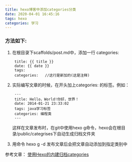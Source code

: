 ```yaml
---
title: hexo博客中添加categories分类
date: 2020-04-01 16:45:16
tags: hexo
categories: 学习
---
```


### 方法如下:

1. 在根目录下scaffolds/post.md中，添加一行 categories: 
    
        title: {{ title }}
        date: {{ date }}
        tags:
        categories:   //这行是新加的(这是注释) 

2. 实际编写文章的时候，在开头加上categories: 的标签。例如：

        ---
        title: Hello，World!你好，世界！
        date: 2014-01-21 23:33:02
        tags: java学习标签
        categories: 编程类
        ---
        
   这样在文章发布时，在git中使用hexo g命令，hexo会在根目录/public/categrises下自动生成归档文件夹
        
3. 用命令 hexo g -d 发布文章后会把文章自动添加到指定类别中

参考文章： [使用Hexo的内建归档categories](https://www.zhihu.com/tardis/landing/360/ans/58775540?query=hexo%E5%8D%9A%E5%AE%A2%E5%8F%AA%E8%83%BD%E5%9C%A8_post%E6%96%87%E4%BB%B6%E5%A4%B9%E5%86%99%E5%90%97&mid=c1f53aa2273cc629d1dd457d469e3c44&guid=FCC08D1993A3F1A3840F515E6C8B3D9B.1585216830677)